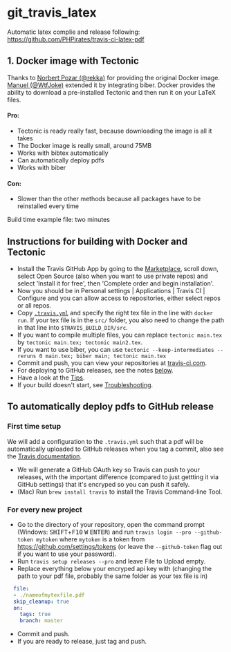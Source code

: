 # git_travis_latex

Automatic latex complie and release following: https://github.com/PHPirates/travis-ci-latex-pdf

## 1. Docker image with Tectonic

Thanks to [Norbert Pozar (@rekka)](https://tectonic.newton.cx/t/small-docker-image-for-tectonic/133?u=phpirates) for providing the original Docker image.
[Manuel (@WtfJoke)](https://github.com/WtfJoke) extended it by integrating biber.
Docker provides the ability to download a pre-installed Tectonic and then run it on your LaTeX files.

#### Pro:
* Tectonic is ready really fast, because downloading the image is all it takes
* The Docker image is really small, around 75MB
* Works with bibtex automatically
* Can automatically deploy pdfs
* Works with biber

#### Con:
* Slower than the other methods because all packages have to be reinstalled every time

Build time example file: two minutes


## <a name="tectonic-docker">Instructions for building with Docker and Tectonic</a>

* Install the Travis GitHub App by going to the [Marketplace](https://github.com/marketplace/travis-ci), scroll down, select Open Source (also when you want to use private repos) and select 'Install it for free', then 'Complete order and begin installation'. 
* Now you should be in Personal settings | Applications | Travis CI | Configure and you can allow access to repositories, either select repos or all repos.
* Copy [`.travis.yml`](1-tectonic-docker/.travis.yml) and specify the right tex file in the line with `docker run`. If your tex file is in the `src/` folder, you also need to change the path in that line into `$TRAVIS_BUILD_DIR/src`.
* If you want to compile multiple files, you can replace `tectonic main.tex` by `tectonic main.tex; tectonic main2.tex`.
* If you want to use biber, you can use `tectonic --keep-intermediates --reruns 0 main.tex; biber main; tectonic main.tex`
* Commit and push, you can view your repositories at [travis-ci.com](https://travis-ci.com/).
* For deploying to GitHub releases, see the notes [below](#deploy).
* Have a look at the [Tips](#tips).
* If your build doesn't start, see [Troubleshooting](#troubleshooting).

## <a name="deploy">To automatically deploy pdfs to GitHub release</a>
### First time setup

We will add a configuration to the `.travis.yml` such that a pdf will be automatically uploaded to GitHub releases when you tag a commit, also see the [Travis documentation](https://docs.travis-ci.com/user/deployment/releases/).

* We will generate a GitHub OAuth key so Travis can push to your releases, with the important difference (compared to just gettting it via GitHub settings) that it's encryped so you can push it safely.
* (Mac) Run `brew install travis` to install the Travis Command-line Tool.
### For every new project
* Go to the directory of your repository, open the command prompt (Windows: <kbd>SHIFT</kbd>+<kbd>F10</kbd> <kbd>W</kbd> <kbd>ENTER</kbd>) and run `travis login --pro --github-token mytoken` where `mytoken` is a token from https://github.com/settings/tokens (or leave the `--github-token` flag out if you want to use your password). 
* Run `travis setup releases --pro` and leave File to Upload empty.
* Replace everything below your encryped api key with (changing the path to your pdf file, probably the same folder as your tex file is in)
```yml
  file: 
  - ./nameofmytexfile.pdf
  skip_cleanup: true
  on:
    tags: true
    branch: master
```
* Commit and push.
* If you are ready to release, just tag and push.
